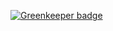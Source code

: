 
[![Greenkeeper badge](https://badges.greenkeeper.io/compilenix/AccessLogParsing.svg)](https://greenkeeper.io/)
